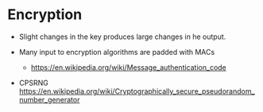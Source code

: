 # Encryption

- Slight changes in the key produces large changes in he output.
- Many input to encryption algorithms are padded with MACs
	- https://en.wikipedia.org/wiki/Message_authentication_code

- CPSRNG
	https://en.wikipedia.org/wiki/Cryptographically_secure_pseudorandom_number_generator